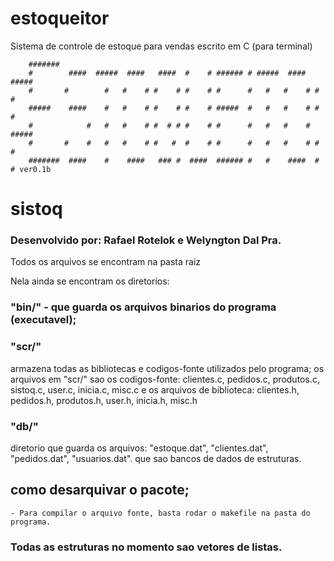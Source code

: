 # estoqueitor
Sistema de controle de estoque para vendas escrito em C (para terminal)

		#######
		#        ####  #####  ####   ####  #    # ###### # #####  ####  #####
		#       #        #   #    # #    # #    # #      #   #   #    # #    #
		#####    ####    #   #    # #    # #    # #####  #   #   #    # #    #
		#            #   #   #    # #  # # #    # #      #   #   #    # #####
		#       #    #   #   #    # #   #  #    # #      #   #   #    # #   #
		#######  ####    #    ####   ### #  ####  ###### #   #    ####  #    # ver0.1b

# sistoq
	
	
### Desenvolvido por: Rafael Rotelok e Welyngton Dal Pra.


Todos os arquivos se encontram na pasta raiz
	
Nela ainda se encontram os diretorios:
### "bin/" - que guarda os arquivos binarios do programa (executavel);

### "scr/"
armazena todas as bibliotecas e codigos-fonte utilizados pelo programa;
os arquivos em "scr/" sao os codigos-fonte: clientes.c, pedidos.c, produtos.c, sistoq.c, user.c, inicia.c, misc.c
e os arquivos de biblioteca: clientes.h, pedidos.h, produtos.h, user.h, inicia.h, misc.h

### "db/"
diretorio que guarda os arquivos: "estoque.dat", "clientes.dat", "pedidos.dat", "usuarios.dat".
que sao bancos de dados de estruturas.

## como desarquivar o pacote;
	
	- Para compilar o arquivo fonte, basta rodar o makefile na pasta do programa.
	
### Todas as estruturas no momento sao vetores de listas.
